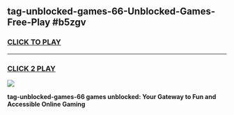 
## tag-unblocked-games-66-Unblocked-Games-Free-Play #b5zgv
<h3>
<a href="https://us.freeplayer.one?title=tag-unblocked-games-66&ref=9M">CLICK TO PLAY</a></h3>
<hr>

<h3>
<a href="https://us.freeplayer.one?title=tag-unblocked-games-66&ref=9M">CLICK 2 PLAY</a>
  
</h3>

<a href="https://us.freeplayer.one?title=tag-unblocked-games-66&ref=9M"><img src="https://clearcache.store/games.png"></a>


**tag-unblocked-games-66 games unblocked: Your Gateway to Fun and Accessible Online Gaming**
